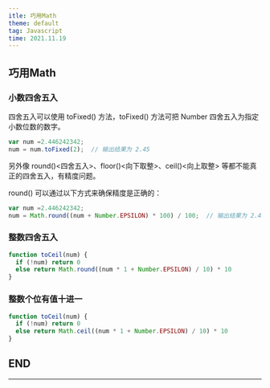 ```yaml
---
itle: 巧用Math
theme: default
tag: Javascript
time: 2021.11.19
---
```


## 巧用Math

### 小数四舍五入

四舍五入可以使用 toFixed() 方法，toFixed() 方法可把 Number 四舍五入为指定小数位数的数字。

```js
var num =2.446242342;
num = num.toFixed(2);  // 输出结果为 2.45
```

另外像 round()<四舍五入>、floor()<向下取整>、ceil()<向上取整> 等都不能真正的四舍五入，有精度问题。

round() 可以通过以下方式来确保精度是正确的：

```js
var num =2.446242342;
num = Math.round((num + Number.EPSILON) * 100) / 100;  // 输出结果为 2.45
```

### 整数四舍五入

```js
function toCeil(num) {
  if (!num) return 0
  else return Math.round((num * 1 + Number.EPSILON) / 10) * 10
}
```

### 整数个位有值十进一

```js
function toCeil(num) {
  if (!num) return 0
  else return Math.ceil((num * 1 + Number.EPSILON) / 10) * 10
}
```

## END

---

